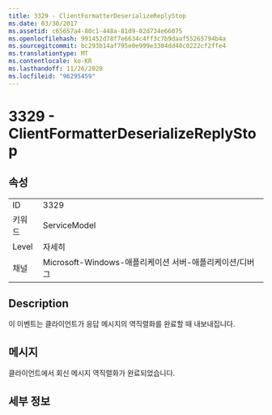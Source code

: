 ```yaml
---
title: 3329 - ClientFormatterDeserializeReplyStop
ms.date: 03/30/2017
ms.assetid: c65657a4-80c1-448a-81d9-02d734e66075
ms.openlocfilehash: 991452d78f7e6634c4ff3c7b9daaf55265794b4a
ms.sourcegitcommit: bc293b14af795e0e999e3304dd40c0222cf2ffe4
ms.translationtype: MT
ms.contentlocale: ko-KR
ms.lasthandoff: 11/26/2020
ms.locfileid: "96295459"
---
```

# <a name="3329---clientformatterdeserializereplystop"></a>3329 - ClientFormatterDeserializeReplyStop

## <a name="properties"></a>속성  
  
|||  
|-|-|  
|ID|3329|  
|키워드|ServiceModel|  
|Level|자세히|  
|채널|Microsoft-Windows-애플리케이션 서버-애플리케이션/디버그|  
  
## <a name="description"></a>Description  

 이 이벤트는 클라이언트가 응답 메시지의 역직렬화를 완료할 때 내보내집니다.  
  
## <a name="message"></a>메시지  

 클라이언트에서 회신 메시지 역직렬화가 완료되었습니다.  
  
## <a name="details"></a>세부 정보
